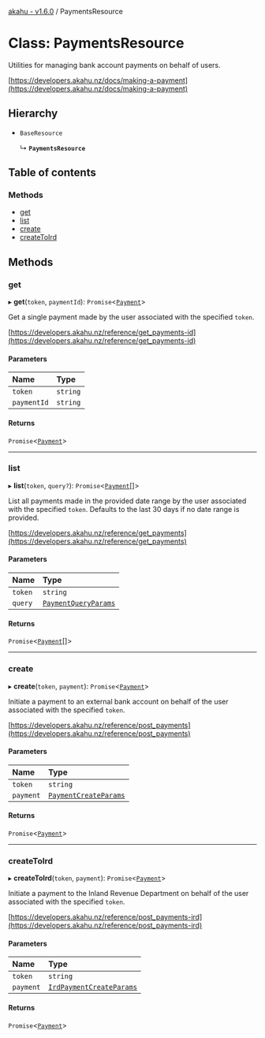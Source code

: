 [akahu - v1.6.0](../README.md) / PaymentsResource

# Class: PaymentsResource

Utilities for managing bank account payments on behalf of users.

[https://developers.akahu.nz/docs/making-a-payment](https://developers.akahu.nz/docs/making-a-payment)

## Hierarchy

- `BaseResource`

  ↳ **`PaymentsResource`**

## Table of contents

### Methods

- [get](PaymentsResource.md#get)
- [list](PaymentsResource.md#list)
- [create](PaymentsResource.md#create)
- [createToIrd](PaymentsResource.md#createtoird)

## Methods

### get

▸ **get**(`token`, `paymentId`): `Promise`<[`Payment`](../README.md#payment)\>

Get a single payment made by the user associated with the specified `token`.

[https://developers.akahu.nz/reference/get_payments-id](https://developers.akahu.nz/reference/get_payments-id)

#### Parameters

| Name | Type |
| :------ | :------ |
| `token` | `string` |
| `paymentId` | `string` |

#### Returns

`Promise`<[`Payment`](../README.md#payment)\>

___

### list

▸ **list**(`token`, `query?`): `Promise`<[`Payment`](../README.md#payment)[]\>

List all payments made in the provided date range by the user associated
with the specified `token`. Defaults to the last 30 days if no date range
is provided.

[https://developers.akahu.nz/reference/get_payments](https://developers.akahu.nz/reference/get_payments)

#### Parameters

| Name | Type |
| :------ | :------ |
| `token` | `string` |
| `query` | [`PaymentQueryParams`](../README.md#paymentqueryparams) |

#### Returns

`Promise`<[`Payment`](../README.md#payment)[]\>

___

### create

▸ **create**(`token`, `payment`): `Promise`<[`Payment`](../README.md#payment)\>

Initiate a payment to an external bank account on behalf of the user associated
with the specified `token`.

[https://developers.akahu.nz/reference/post_payments](https://developers.akahu.nz/reference/post_payments)

#### Parameters

| Name | Type |
| :------ | :------ |
| `token` | `string` |
| `payment` | [`PaymentCreateParams`](../README.md#paymentcreateparams) |

#### Returns

`Promise`<[`Payment`](../README.md#payment)\>

___

### createToIrd

▸ **createToIrd**(`token`, `payment`): `Promise`<[`Payment`](../README.md#payment)\>

Initiate a payment to the Inland Revenue Department on behalf of the user
associated with the specified `token`.

[https://developers.akahu.nz/reference/post_payments-ird](https://developers.akahu.nz/reference/post_payments-ird)

#### Parameters

| Name | Type |
| :------ | :------ |
| `token` | `string` |
| `payment` | [`IrdPaymentCreateParams`](../README.md#irdpaymentcreateparams) |

#### Returns

`Promise`<[`Payment`](../README.md#payment)\>
